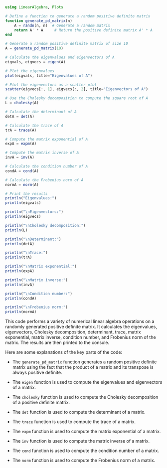 ```julia
using LinearAlgebra, Plots

# Define a function to generate a random positive definite matrix
function generate_pd_matrix(n)
    A = randn(n, n)  # Generate a random matrix
    return A' * A     # Return the positive definite matrix A' * A
end

# Generate a random positive definite matrix of size 10
A = generate_pd_matrix(10)

# Calculate the eigenvalues and eigenvectors of A
eigvals, eigvecs = eigen(A)

# Plot the eigenvalues
plot(eigvals, title="Eigenvalues of A")

# Plot the eigenvectors as a scatter plot
scatter(eigvecs[:, 1], eigvecs[:, 2], title="Eigenvectors of A")

# Use the Cholesky decomposition to compute the square root of A
L = cholesky(A)

# Calculate the determinant of A
detA = det(A)

# Calculate the trace of A
trA = trace(A)

# Compute the matrix exponential of A
expA = expm(A)

# Compute the matrix inverse of A
invA = inv(A)

# Calculate the condition number of A
condA = cond(A)

# Calculate the Frobenius norm of A
normA = norm(A)

# Print the results
println("Eigenvalues:")
println(eigvals)

println("\nEigenvectors:")
println(eigvecs)

println("\nCholesky decomposition:")
println(L)

println("\nDeterminant:")
println(detA)

println("\nTrace:")
println(trA)

println("\nMatrix exponential:")
println(expA)

println("\nMatrix inverse:")
println(invA)

println("\nCondition number:")
println(condA)

println("\nFrobenius norm:")
println(normA)
```

This code performs a variety of numerical linear algebra operations on a randomly generated positive definite matrix. It calculates the eigenvalues, eigenvectors, Cholesky decomposition, determinant, trace, matrix exponential, matrix inverse, condition number, and Frobenius norm of the matrix. The results are then printed to the console.

Here are some explanations of the key parts of the code:

* The `generate_pd_matrix` function generates a random positive definite matrix using the fact that the product of a matrix and its transpose is always positive definite.

* The `eigen` function is used to compute the eigenvalues and eigenvectors of a matrix.

* The `cholesky` function is used to compute the Cholesky decomposition of a positive definite matrix.

* The `det` function is used to compute the determinant of a matrix.

* The `trace` function is used to compute the trace of a matrix.

* The `expm` function is used to compute the matrix exponential of a matrix.

* The `inv` function is used to compute the matrix inverse of a matrix.

* The `cond` function is used to compute the condition number of a matrix.

* The `norm` function is used to compute the Frobenius norm of a matrix.